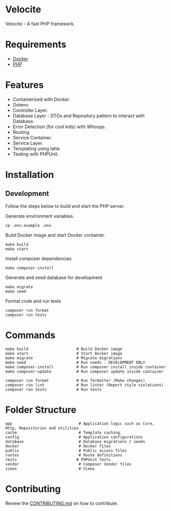 # Velocite

Velocite - A fast PHP framework.

# Requirements

- [Docker](https://www.docker.com/)
- [PHP](https://www.php.com)

# Features

- Containerized with Docker.
- Dotenv.
- Controller Layer.
- Database Layer - DTOs and Repository pattern to interact with Database.
- Error Detection (for cool kids) with Whoops.
- Routing.
- Service Container.
- Service Layer.
- Templating using latte.
- Testing with PHPUnit.

# Installation

## **Development**

Follow the steps below to build and start the PHP server.

Generate environment variables.
```
cp .env.example .env
```

Build Docker image and start Docker container.
```
make build
make start
```

Install composer dependencies
```
make composer-install
```

Generate and seed database for development
```
make migrate
make seed
```

Format code and run tests
```
composer run format
composer run tests
```

# Commands
```
make build                     # Build Docker image
make start                     # Start Docker image
make migrate                   # Migrate migrations
make seed                      # Run seeds - DEVELOPMENT ONLY
make composer-install          # Run composer install inside container
make composer-update           # Run composer update inside container

composer run format            # Run formatter (Make changes)
composer run lint              # Run linter (Report style violations)
composer run tests             # Run tests
```

# Folder Structure
```
app                             # Application logic such as Core, Http, Repositories and utilities
cache                           # Template caching.
config                          # Application configurations
database                        # Database migrations / seeds
docker                          # Docker files
public                          # Public access files
routes                          # Route definitions
tests                          # PHPUnit Tests
vendor                          # Composer Vendor files
views                           # Views
```

# Contributing

Review the [CONTRIBUTING.md](CONTRIBUTING.md) on how to contribute.




